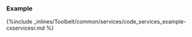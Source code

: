 <!-- post: -->


### Example



{%include _inlines/Toolbelt/common/services/code_services_example-cxservicesr.md %}




